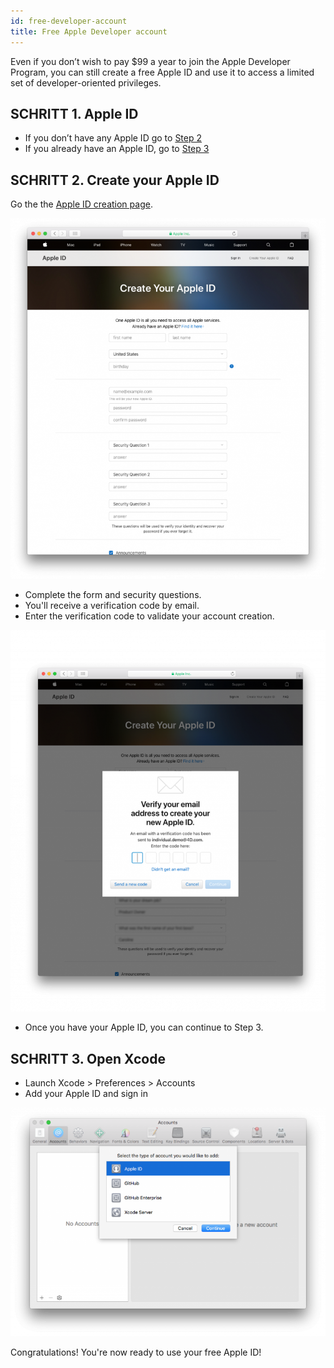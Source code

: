 ```yaml
---
id: free-developer-account
title: Free Apple Developer account
---
```

Even if you don’t wish to pay $99 a year to join the Apple Developer Program, you can still create a free Apple ID and use it to access a limited set of developer-oriented privileges.

## SCHRITT 1. Apple ID

* If you don’t have any Apple ID go to [Step 2](#step-2-create-your-apple-id)
* If you already have an Apple ID, go to [Step 3](#step-3-open-xcode)

## SCHRITT 2. Create your Apple ID

Go the the [Apple ID creation page](https://appleid.apple.com/).

![Create your Apple ID](assets/deploy-app-store/Apple-ID-Creation-Page-4D-for-iOS.png)

* Complete the form and security questions.
* You'll receive a verification code by email.
* Enter the verification code to validate your account creation.

![Register Developer Program](assets/deploy-app-store/Register-developer-program-4D-for-iOS.png)

* Once you have your Apple ID, you can continue to Step 3.

## SCHRITT 3. Open Xcode

* Launch Xcode > Preferences > Accounts
* Add your Apple ID and sign in 

![Developer Account](assets/test-build/Developer-Account-4D-for-iOS.png)

Congratulations! You're now ready to use your free Apple ID!